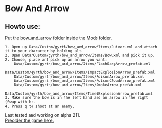 # Bow And Arrow
## Howto use:  
Put the bow_and_arrow folder inside the Mods folder.  
  
	1. Open up Data/Custom/gyrth/bow_and_arrow/Items/Quiver.xml and attach it to your character by holding alt.  
	2. Open Data/Custom/gyrth/bow_and_arrow/Items/Bow.xml and pick it up.  
	2. Choose, place anf pick up an arrow you want:  
		Data/Custom/gyrth/bow_and_arrow/Items/FlashBangArrow_prefab.xml  
		Data/Custom/gyrth/bow_and_arrow/Items/ImpactExplosionArrow_prefab.xml  
		Data/Custom/gyrth/bow_and_arrow/Items/PoisonArrow_prefab.xml  
		Data/Custom/gyrth/bow_and_arrow/Items/PoisonCloudArrow_prefab.xml  
		Data/Custom/gyrth/bow_and_arrow/Items/SmokeArrow_prefab.xml  
		Data/Custom/gyrth/bow_and_arrow/Items/TimedExplosionArrow_prefab.xml  
	3. Make sure the bow is in the left hand and an arrow in the right (Swap with b).  
	4. Press q to shoot at an enemy.  
	
Last tested and working on alpha 211.  
[Preorder the game here.](http://www.wolfire.com/overgrowth)
